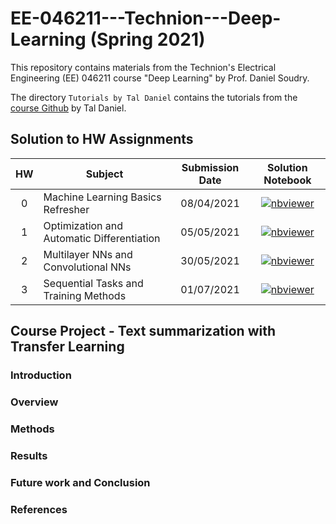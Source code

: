 # EE-046211---Technion---Deep-Learning (Spring 2021)

This repository contains materials from the Technion's Electrical Engineering (EE) 046211 course "Deep Learning" by Prof. Daniel Soudry.

The directory `Tutorials by Tal Daniel` contains the tutorials from the [course Github](https://github.com/taldatech/ee046211-deep-learning) by Tal Daniel.

## Solution to HW Assignments

| HW   | Subject                                        | Submission Date   | Solution Notebook     |
|:----:|------------------------------------------------|:-----------------:|:---------------------:|
| 0    | Machine Learning Basics Refresher              | 08/04/2021        | [![nbviewer](https://raw.githubusercontent.com/jupyter/design/master/logos/Badges/nbviewer_badge.svg)](https://nbviewer.jupyter.org/github/RoyElkabetz/EE-046211---Technion---Deep-Learning/blob/main/Hw0/ee046211_hw0_machine_learning_recap_students_solution_colab.ipynb)|
| 1    | Optimization and Automatic Differentiation     | 05/05/2021        | [![nbviewer](https://raw.githubusercontent.com/jupyter/design/master/logos/Badges/nbviewer_badge.svg)](https://nbviewer.jupyter.org/github/RoyElkabetz/EE-046211---Technion---Deep-Learning/blob/main/Hw1/ee046211_hw1_optimization_autograd_students_solution.ipynb)|
| 2    | Multilayer NNs and Convolutional NNs           | 30/05/2021        | [![nbviewer](https://raw.githubusercontent.com/jupyter/design/master/logos/Badges/nbviewer_badge.svg)](https://nbviewer.jupyter.org/github/RoyElkabetz/EE-046211---Technion---Deep-Learning/blob/main/Hw2/ee046211_hw2_mlp_cnn_students_solution.ipynb)|     
| 3    | Sequential Tasks and Training Methods          | 01/07/2021        | [![nbviewer](https://raw.githubusercontent.com/jupyter/design/master/logos/Badges/nbviewer_badge.svg)](https://nbviewer.jupyter.org/github/RoyElkabetz/EE-046211---Technion---Deep-Learning/blob/main/Hw3/ee046211_hw3_300427259.ipynb)|     
 
## Course Project - Text summarization with Transfer Learning

### Introduction

### Overview

### Methods

### Results

### Future work and Conclusion

### References
